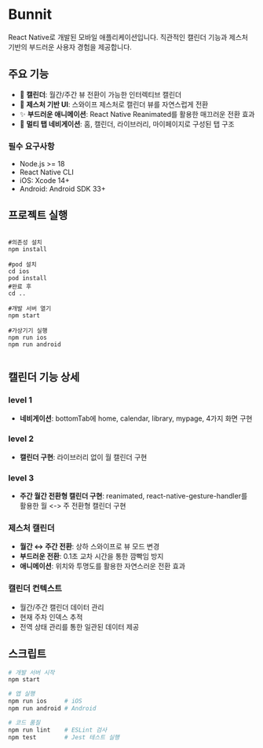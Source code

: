 # Bunnit

React Native로 개발된 모바일 애플리케이션입니다. 직관적인 캘린더 기능과 제스처 기반의 부드러운 사용자 경험을 제공합니다.

## 주요 기능

- 📅 **캘린더**: 월간/주간 뷰 전환이 가능한 인터렉티브 캘린더
- 🎯 **제스처 기반 UI**: 스와이프 제스처로 캘린더 뷰를 자연스럽게 전환
- ✨ **부드러운 애니메이션**: React Native Reanimated를 활용한 매끄러운 전환 효과
- 📱 **멀티 탭 네비게이션**: 홈, 캘린더, 라이브러리, 마이페이지로 구성된 탭 구조

### 필수 요구사항

- Node.js >= 18
- React Native CLI
- iOS: Xcode 14+
- Android: Android SDK 33+

## 프로젝트 실행

```

#의존성 설치
npm install

#pod 설치
cd ios
pod install
#완료 후
cd ..

#개발 서버 열기
npm start

#가상기기 실행
npm run ios
npm run android


```

## 캘린더 기능 상세

### level 1

- **네비게이션**: bottomTab에 home, calendar, library, mypage, 4가지 화면 구현

### level 2

- **캘린더 구현**: 라이브러리 없이 월 캘린더 구현

### level 3

- **주간 월간 전환형 캘린더 구현**: reanimated, react-native-gesture-handler를 활용한 월 <-> 주 전환형 캘린더 구현

### 제스처 캘린더

- **월간 ↔ 주간 전환**: 상하 스와이프로 뷰 모드 변경
- **부드러운 전환**: 0.1초 교차 시간을 통한 깜빡임 방지
- **애니메이션**: 위치와 투명도를 활용한 자연스러운 전환 효과

### 캘린더 컨텍스트

- 월간/주간 캘린더 데이터 관리
- 현재 주차 인덱스 추적
- 전역 상태 관리를 통한 일관된 데이터 제공

## 스크립트

```bash
# 개발 서버 시작
npm start

# 앱 실행
npm run ios     # iOS
npm run android # Android

# 코드 품질
npm run lint    # ESLint 검사
npm test        # Jest 테스트 실행
```
